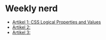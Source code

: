 # Weekly nerd

-   [Artikel 1: CSS Logical Properties and Values](/article1.md)
-   [Artikel 2:]()
-   [Artikel 3:]()

<!-- - Accessibility
- Typescript
- Svelte(kit)
- Custom properties
- margin inline-end
- web 3.0
- serverside vs clientside -->
